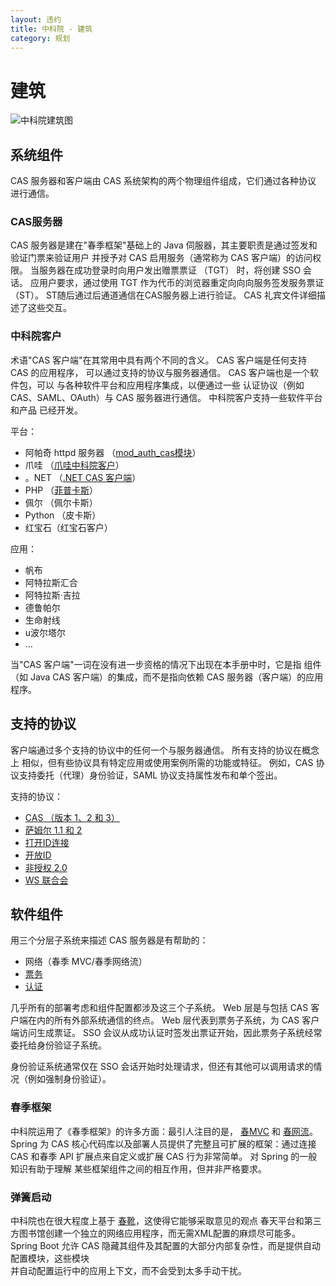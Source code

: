 ```yaml
---
layout: 违约
title: 中科院 - 建筑
category: 规划
---
```


# 建筑

![中科院建筑图](../images/cas_architecture.png "中科院建筑图")

## 系统组件

CAS 服务器和客户端由 CAS 系统架构的两个物理组件组成，它们通过各种协议 进行通信。

### CAS服务器

CAS 服务器是建在"春季框架"基础上的 Java 伺服器，其主要职责是通过签发和验证门票来验证用户 并授予对 CAS 启用服务（通常称为 CAS 客户端）的访问权限。 当服务器在成功登录时向用户发出赠票票证 （TGT） 时，将创建 SSO 会话。 应用户要求，通过使用 TGT 作为代币的浏览器重定向向向服务签发服务票证 （ST）。 ST随后通过后通道通信在CAS服务器上进行验证。 CAS 礼宾文件详细描述了这些交互。


### 中科院客户

术语"CAS 客户端"在其常用中具有两个不同的含义。 CAS 客户端是任何支持 CAS 的应用程序， 可以通过支持的协议与服务器通信。 CAS 客户端也是一个软件包，可以 与各种软件平台和应用程序集成，以便通过一些 认证协议（例如 CAS、SAML、OAuth）与 CAS 服务器进行通信。 中科院客户支持一些软件平台和产品 已经开发。

平台：

* 阿帕奇 httpd 服务器 （[mod_auth_cas模块](https://github.com/Jasig/mod_auth_cas)）
* 爪哇 （[爪哇中科院客户](https://github.com/apereo/java-cas-client)）
* 。NET （[.NET CAS 客户端](https://github.com/apereo/dotnet-cas-client)）
* PHP （[菲普卡斯](https://github.com/Jasig/phpCAS)）
* 佩尔 （佩尔卡斯）
* Python （皮卡斯）
* 红宝石（红宝石客户）

应用：

* 帆布
* 阿特拉斯汇合
* 阿特拉斯·吉拉
* 德鲁帕尔
* 生命射线
* u波尔塔尔
* ...

当"CAS 客户端"一词在没有进一步资格的情况下出现在本手册中时，它是指 组件（如 Java CAS 客户端）的集成，而不是指向依赖 CAS 服务器（客户端）的应用程序。


## 支持的协议

客户端通过多个支持的协议中的任何一个与服务器通信。  所有支持的协议在概念上 相似，但有些协议具有特定应用或使用案例所需的功能或特征。 例如，CAS 协议支持委托（代理）身份验证，SAML 协议支持属性发布和单个签出。

支持的协议：

* [CAS （版本 1、2 和 3）](../protocol/CAS-Protocol.html)
* [萨姆尔 1.1 和 2](../protocol/SAML-Protocol.html)
* [打开ID连接](../protocol/OIDC-Protocol.html)
* [开放ID](../protocol/OpenID-Protocol.html)
* [非授权 2.0](../protocol/OAuth-Protocol.html)
* [WS 联合会](../protocol/WS-Federation-Protocol.html)


## 软件组件

用三个分层子系统来描述 CAS 服务器是有帮助的：

* 网络（春季 MVC/春季网络流）
* [票务](../ticketing/Configuring-Ticketing-Components.html)
* [认证](../installation/Configuring-Authentication-Components.html)

几乎所有的部署考虑和组件配置都涉及这三个子系统。 Web 层是与包括 CAS 客户端在内的所有外部系统通信的终点。 Web 层代表到票务子系统，为 CAS 客户端访问生成票证。 SSO 会议从成功认证时签发出票证开始，因此票务子系统经常委托给身份验证子系统。

身份验证系统通常仅在 SSO 会话开始时处理请求，但还有其他可以调用请求的情况（例如强制身份验证）。

### 春季框架

中科院运用了《春季框架》的许多方面：最引人注目的是， [春MVC](http://docs.spring.io/spring/docs/current/spring-framework-reference/html/mvc.html) 和 [春网流](https://projects.spring.io/spring-webflow)。 Spring 为 CAS 核心代码库以及部署人员提供了完整且可扩展的框架：通过连接 CAS 和春季 API 扩展点来自定义或扩展 CAS 行为非常简单。 对 Spring 的一般知识有助于理解 某些框架组件之间的相互作用，但并非严格要求。

### 弹簧启动

中科院也在很大程度上基于 [春靴](http://projects.spring.io/spring-boot/)，这使得它能够采取意见的观点 春天平台和第三方图书馆创建一个独立的网络应用程序，而无需XML配置的麻烦尽可能多。 Spring Boot 允许 CAS 隐藏其组件及其配置的大部分内部复杂性，而是提供自动配置模块，这些模块  
并自动配置运行中的应用上下文，而不会受到太多手动干扰。 
